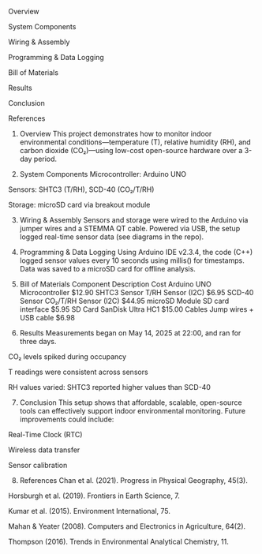 Overview

System Components

Wiring & Assembly

Programming & Data Logging

Bill of Materials

Results

Conclusion

References

1. Overview
This project demonstrates how to monitor indoor environmental conditions—temperature (T), relative humidity (RH), and carbon dioxide (CO₂)—using low-cost open-source hardware over a 3-day period.

2. System Components
Microcontroller: Arduino UNO

Sensors: SHTC3 (T/RH), SCD-40 (CO₂/T/RH)

Storage: microSD card via breakout module

3. Wiring & Assembly
Sensors and storage were wired to the Arduino via jumper wires and a STEMMA QT cable. Powered via USB, the setup logged real-time sensor data (see diagrams in the repo).

4. Programming & Data Logging
Using Arduino IDE v2.3.4, the code (C++) logged sensor values every 10 seconds using millis() for timestamps. Data was saved to a microSD card for offline analysis.

5. Bill of Materials
Component	Description	Cost
Arduino UNO	Microcontroller	$12.90
SHTC3 Sensor	T/RH Sensor (I2C)	$6.95
SCD-40 Sensor	CO₂/T/RH Sensor (I2C)	$44.95
microSD Module	SD card interface	$5.95
SD Card	SanDisk Ultra HC1	$15.00
Cables	Jump wires + USB cable	$6.98

6. Results
Measurements began on May 14, 2025 at 22:00, and ran for three days.

CO₂ levels spiked during occupancy

T readings were consistent across sensors

RH values varied: SHTC3 reported higher values than SCD-40


7. Conclusion
This setup shows that affordable, scalable, open-source tools can effectively support indoor environmental monitoring. Future improvements could include:

Real-Time Clock (RTC)

Wireless data transfer

Sensor calibration

8. References
Chan et al. (2021). Progress in Physical Geography, 45(3).

Horsburgh et al. (2019). Frontiers in Earth Science, 7.

Kumar et al. (2015). Environment International, 75.

Mahan & Yeater (2008). Computers and Electronics in Agriculture, 64(2).

Thompson (2016). Trends in Environmental Analytical Chemistry, 11.

